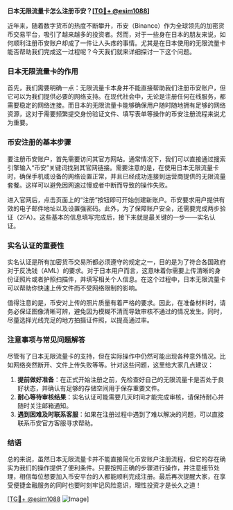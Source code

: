 **日本无限流量卡怎么注册币安？[[TG💪+ @esim1088](https://t.me/s/esim1088)]**

近年来，随着数字货币的热度不断攀升，币安（Binance）作为全球领先的加密货币交易平台，吸引了越来越多的投资者。然而，对于一些身在日本的朋友来说，如何顺利注册币安账户却成了一件让人头疼的事情。尤其是在日本使用的无限流量卡能否帮助我们完成这一过程呢？今天我们就来详细探讨一下这个问题。

### 日本无限流量卡的作用

首先，我们需要明确一点：无限流量卡本身并不能直接帮助我们注册币安账户，但它可以为我们提供必要的网络支持。在现代社会中，无论是注册任何在线服务，都需要稳定的网络连接。而日本的无限流量卡能够确保用户随时随地拥有足够的网络资源，这对于需要频繁提交身份验证文件、填写表单等操作的币安注册流程来说尤为重要。

### 币安注册的基本步骤

要注册币安账户，首先需要访问其官方网站。通常情况下，我们可以直接通过搜索引擎输入“币安”关键词找到其官网链接。需要注意的是，在使用日本无限流量卡时，确保手机或设备的网络设置正常，并且已经成功连接到运营商提供的无限流量套餐。这样可以避免因网速过慢或者中断而导致的操作失败。

进入官网后，点击页面上的“注册”按钮即可开始创建新账户。币安要求用户提供有效的电子邮件地址以及设置强密码。此外，为了保障账户安全，还需要完成两步验证（2FA）。这些基本的信息填写完成后，接下来就是最关键的一步——实名认证。

### 实名认证的重要性

实名认证是所有加密货币交易所都必须遵守的规定之一，目的是为了符合各国政府对于反洗钱（AML）的要求。对于日本用户而言，这意味着你需要上传清晰的身份证照片或者护照扫描件，并填写相关个人信息。在这个过程中，日本无限流量卡可以帮助你快速上传文件而不受网络限制的影响。

值得注意的是，币安对上传的照片质量有着严格的要求。因此，在准备材料时，请务必保证图像清晰可辨，避免因为模糊不清而导致审核不通过的情况发生。同时，尽量选择光线充足的地方拍摄证件照，以提高通过率。

### 注意事项与常见问题解答

尽管有了日本无限流量卡的支持，但在实际操作中仍然可能出现各种意外情况。比如网络突然断开、文件上传失败等等。针对这些问题，这里给大家几点建议：

1. **提前做好准备**：在正式开始注册之前，先检查好自己的无限流量卡是否处于良好状态，并确认有足够的存储空间用于保存重要文件。
2. **耐心等待审核结果**：实名认证可能需要几天时间才能完成审核，请保持耐心并随时关注邮箱通知。
3. **遇到困难及时联系客服**：如果在注册过程中遇到了难以解决的问题，可以直接联系币安官方客服寻求帮助。

### 结语

总的来说，虽然日本无限流量卡并不能直接简化币安账户注册流程，但它的存在确实为我们的操作提供了便利条件。只要按照正确的步骤进行操作，并注意细节处理，相信每位想要加入币安平台的人都能顺利完成注册。最后再次提醒大家，在享受便捷金融服务的同时也要时刻牢记风险意识，理性投资才是长久之道！

[[TG💪+ @esim1088](https://t.me/s/esim1088) ![Image](https://i.postimg.cc/4NQfJmqS/Snipaste-2025-05-13-00-14-12.png)]